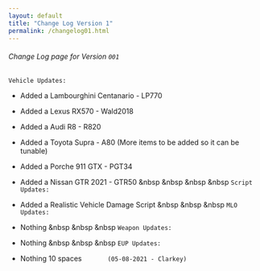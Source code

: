```yaml
---
layout: default
title: "Change Log Version 1"
permalink: /changelog01.html
---
```



###### Change Log page for Version `001`

``` Vehicle Updates: ```

- Added a Lambourghini Centanario - LP770
- Added a Lexus RX570 - Wald2018
- Added a Audi R8 - R820
- Added a Toyota Supra - A80 (More items to be added so it can be tunable)
- Added a Porche 911 GTX - PGT34
- Added a Nissan GTR 2021 - GTR50
&nbsp
&nbsp
&nbsp
&nbsp
‎``` Script Updates: ```

- Added a Realistic Vehicle Damage Script
&nbsp
&nbsp
&nbsp
``` MLO Updates: ```

- Nothing
&nbsp
&nbsp
&nbsp
``` Weapon Updates: ```

- Nothing
&nbsp
&nbsp
&nbsp
``` EUP Updates: ```

- Nothing
10 spaces
$~~~~~~~~~~~$
`(05-08-2021 - Clarkey)`

